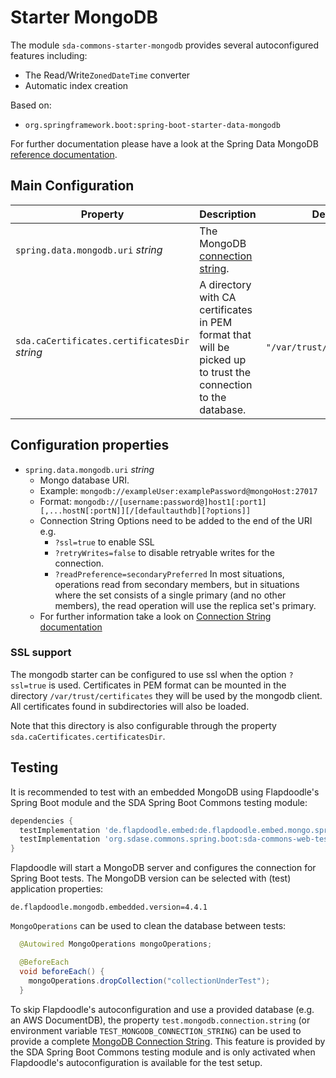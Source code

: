 # Starter MongoDB

The module `sda-commons-starter-mongodb` provides several autoconfigured features including:

  - The Read/Write`ZonedDateTime` converter
  - Automatic index creation

Based on:
  - `org.springframework.boot:spring-boot-starter-data-mongodb`

For further documentation please have a look at the Spring Data MongoDB [reference documentation](https://docs.spring.io/spring-data/mongodb/docs/current/reference/html/).

## Main Configuration

| **Property**                                  | **Description**                                                                                                                 | **Default**                  | **Example**                      | **Env**                              |
|-----------------------------------------------|---------------------------------------------------------------------------------------------------------------------------------|------------------------------|----------------------------------|--------------------------------------|
| `spring.data.mongodb.uri` _string_            | The MongoDB [connection string](https://www.mongodb.com/docs/manual/reference/connection-string/#connection-string-uri-format). |                              | `mongodb://localhost:27017/test` | `SPRING_DATA_MONGODB_URI`            |
| `sda.caCertificates.certificatesDir` _string_ | A directory with CA certificates in PEM format that will be picked up to trust the connection to the database.                  | `"/var/trust/certificates"`  | `"/my-certs"`                    | `SDA_CACERTIFICATES_CERTIFICATESDIR` |


## Configuration properties
* `spring.data.mongodb.uri` _string_
  * Mongo database URI.
  * Example: `mongodb://exampleUser:examplePassword@mongoHost:27017`
  * Format: `mongodb://[username:password@]host1[:port1][,...hostN[:portN]][/[defaultauthdb][?options]]`
  * Connection String Options need to be added to the end of the URI e.g.
    * `?ssl=true` to enable SSL
    * `?retryWrites=false` to disable retryable writes for the connection.
    * `?readPreference=secondaryPreferred` In most situations, operations read from secondary
      members, but in situations where the set consists of a single primary (and no other members),
      the read operation will use the replica set's primary.
  * For further information take a look on
    [Connection String documentation](https://docs.mongodb.com/manual/reference/connection-string)

### SSL support

The mongodb starter can be configured to use ssl when the option `?ssl=true` is used.
Certificates in PEM format can be mounted in the directory `/var/trust/certificates` they will be
used by the mongodb client.
All certificates found in subdirectories will also be loaded.

Note that this directory is also configurable through the property `sda.caCertificates.certificatesDir`.


## Testing

It is recommended to test with an embedded MongoDB using Flapdoodle's Spring Boot module and the
SDA Spring Boot Commons testing module:

```groovy
dependencies {
  testImplementation 'de.flapdoodle.embed:de.flapdoodle.embed.mongo.spring30x'
  testImplementation 'org.sdase.commons.spring.boot:sda-commons-web-testing'
}
```

Flapdoodle will start a MongoDB server and configures the connection for Spring Boot tests.
The MongoDB version can be selected with (test) application properties:

```properties
de.flapdoodle.mongodb.embedded.version=4.4.1
```

`MongoOperations` can be used to clean the database between tests:

```java
  @Autowired MongoOperations mongoOperations;

  @BeforeEach
  void beforeEach() {
    mongoOperations.dropCollection("collectionUnderTest");
  }
```

To skip Flapdoodle's autoconfiguration and use a provided database (e.g. an AWS DocumentDB), the
property `test.mongodb.connection.string` (or environment variable `TEST_MONGODB_CONNECTION_STRING`)
can be used to provide a complete [MongoDB Connection String](https://docs.mongodb.com/manual/reference/connection-string/).
This feature is provided by the SDA Spring Boot Commons testing module and is only activated when
Flapdoodle's autoconfiguration is available for the test setup.
